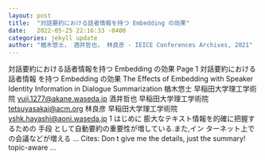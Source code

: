 ```yaml
---
layout: post
title:  "対話要約における話者情報を持つ Embedding の効果"
date:   2022-05-25 22:16:33 -0400
categories: jekyll update
author: "楢木悠士， 酒井哲也， 林良彦 - IEICE Conferences Archives, 2021"
---
```

対話要約における話者情報を持つ Embedding の効果 Page 1 対話要約における話者情報  を持つ Embedding の効果 The Effects of Embedding with Speaker Identity Information   in Dialogue Summarization 楢木悠士 早稲田大学理工学術院 yuji.1277@akane.waseda.jp   酒井哲也 早稲田大学理工学術院 tetsuyasakai@acm.org 林良彦 早稲田大学理工学術院   yshk.hayashi@aoni.waseda.jp 1 はじめに 膨大なテキスト情報を的確に把握するための  手段 として自動要約の重要性が増している.また,イン ターネット上での会議などが増える … Cites: ‪Don t give me the details, just the summary! topic-aware …‬